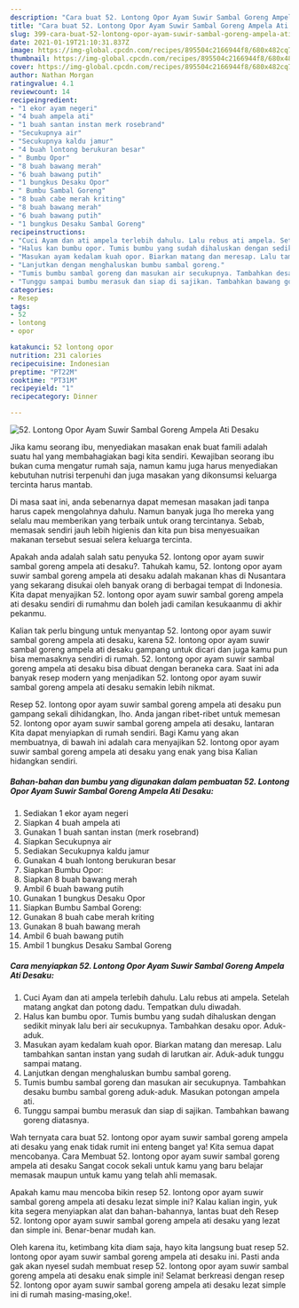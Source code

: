```yaml
---
description: "Cara buat 52. Lontong Opor Ayam Suwir Sambal Goreng Ampela Ati Desaku yang enak dan Mudah Dibuat"
title: "Cara buat 52. Lontong Opor Ayam Suwir Sambal Goreng Ampela Ati Desaku yang enak dan Mudah Dibuat"
slug: 399-cara-buat-52-lontong-opor-ayam-suwir-sambal-goreng-ampela-ati-desaku-yang-enak-dan-mudah-dibuat
date: 2021-01-19T21:10:31.837Z
image: https://img-global.cpcdn.com/recipes/895504c2166944f8/680x482cq70/52-lontong-opor-ayam-suwir-sambal-goreng-ampela-ati-desaku-foto-resep-utama.jpg
thumbnail: https://img-global.cpcdn.com/recipes/895504c2166944f8/680x482cq70/52-lontong-opor-ayam-suwir-sambal-goreng-ampela-ati-desaku-foto-resep-utama.jpg
cover: https://img-global.cpcdn.com/recipes/895504c2166944f8/680x482cq70/52-lontong-opor-ayam-suwir-sambal-goreng-ampela-ati-desaku-foto-resep-utama.jpg
author: Nathan Morgan
ratingvalue: 4.1
reviewcount: 14
recipeingredient:
- "1 ekor ayam negeri"
- "4 buah ampela ati"
- "1 buah santan instan merk rosebrand"
- "Secukupnya air"
- "Secukupnya kaldu jamur"
- "4 buah lontong berukuran besar"
- " Bumbu Opor"
- "8 buah bawang merah"
- "6 buah bawang putih"
- "1 bungkus Desaku Opor"
- " Bumbu Sambal Goreng"
- "8 buah cabe merah kriting"
- "8 buah bawang merah"
- "6 buah bawang putih"
- "1 bungkus Desaku Sambal Goreng"
recipeinstructions:
- "Cuci Ayam dan ati ampela terlebih dahulu. Lalu rebus ati ampela. Setelah matang angkat dan potong dadu. Tempatkan dulu diwadah."
- "Halus kan bumbu opor. Tumis bumbu yang sudah dihaluskan dengan sedikit minyak lalu beri air secukupnya. Tambahkan desaku opor. Aduk-aduk."
- "Masukan ayam kedalam kuah opor. Biarkan matang dan meresap. Lalu tambahkan santan instan yang sudah di larutkan air. Aduk-aduk tunggu sampai matang."
- "Lanjutkan dengan menghaluskan bumbu sambal goreng."
- "Tumis bumbu sambal goreng dan masukan air secukupnya. Tambahkan desaku bumbu sambal goreng aduk-aduk. Masukan potongan ampela ati."
- "Tunggu sampai bumbu merasuk dan siap di sajikan. Tambahkan bawang goreng diatasnya."
categories:
- Resep
tags:
- 52
- lontong
- opor

katakunci: 52 lontong opor 
nutrition: 231 calories
recipecuisine: Indonesian
preptime: "PT22M"
cooktime: "PT31M"
recipeyield: "1"
recipecategory: Dinner

---
```



![52. Lontong Opor Ayam Suwir Sambal Goreng Ampela Ati Desaku](https://img-global.cpcdn.com/recipes/895504c2166944f8/680x482cq70/52-lontong-opor-ayam-suwir-sambal-goreng-ampela-ati-desaku-foto-resep-utama.jpg)

Jika kamu seorang ibu, menyediakan masakan enak buat famili adalah suatu hal yang membahagiakan bagi kita sendiri. Kewajiban seorang ibu bukan cuma mengatur rumah saja, namun kamu juga harus menyediakan kebutuhan nutrisi terpenuhi dan juga masakan yang dikonsumsi keluarga tercinta harus mantab.

Di masa  saat ini, anda sebenarnya dapat memesan masakan jadi tanpa harus capek mengolahnya dahulu. Namun banyak juga lho mereka yang selalu mau memberikan yang terbaik untuk orang tercintanya. Sebab, memasak sendiri jauh lebih higienis dan kita pun bisa menyesuaikan makanan tersebut sesuai selera keluarga tercinta. 



Apakah anda adalah salah satu penyuka 52. lontong opor ayam suwir sambal goreng ampela ati desaku?. Tahukah kamu, 52. lontong opor ayam suwir sambal goreng ampela ati desaku adalah makanan khas di Nusantara yang sekarang disukai oleh banyak orang di berbagai tempat di Indonesia. Kita dapat menyajikan 52. lontong opor ayam suwir sambal goreng ampela ati desaku sendiri di rumahmu dan boleh jadi camilan kesukaanmu di akhir pekanmu.

Kalian tak perlu bingung untuk menyantap 52. lontong opor ayam suwir sambal goreng ampela ati desaku, karena 52. lontong opor ayam suwir sambal goreng ampela ati desaku gampang untuk dicari dan juga kamu pun bisa memasaknya sendiri di rumah. 52. lontong opor ayam suwir sambal goreng ampela ati desaku bisa dibuat dengan beraneka cara. Saat ini ada banyak resep modern yang menjadikan 52. lontong opor ayam suwir sambal goreng ampela ati desaku semakin lebih nikmat.

Resep 52. lontong opor ayam suwir sambal goreng ampela ati desaku pun gampang sekali dihidangkan, lho. Anda jangan ribet-ribet untuk memesan 52. lontong opor ayam suwir sambal goreng ampela ati desaku, lantaran Kita dapat menyiapkan di rumah sendiri. Bagi Kamu yang akan membuatnya, di bawah ini adalah cara menyajikan 52. lontong opor ayam suwir sambal goreng ampela ati desaku yang enak yang bisa Kalian hidangkan sendiri.

<!--inarticleads1-->

##### Bahan-bahan dan bumbu yang digunakan dalam pembuatan 52. Lontong Opor Ayam Suwir Sambal Goreng Ampela Ati Desaku:

1. Sediakan 1 ekor ayam negeri
1. Siapkan 4 buah ampela ati
1. Gunakan 1 buah santan instan (merk rosebrand)
1. Siapkan Secukupnya air
1. Sediakan Secukupnya kaldu jamur
1. Gunakan 4 buah lontong berukuran besar
1. Siapkan  Bumbu Opor:
1. Siapkan 8 buah bawang merah
1. Ambil 6 buah bawang putih
1. Gunakan 1 bungkus Desaku Opor
1. Siapkan  Bumbu Sambal Goreng:
1. Gunakan 8 buah cabe merah kriting
1. Gunakan 8 buah bawang merah
1. Ambil 6 buah bawang putih
1. Ambil 1 bungkus Desaku Sambal Goreng




<!--inarticleads2-->

##### Cara menyiapkan 52. Lontong Opor Ayam Suwir Sambal Goreng Ampela Ati Desaku:

1. Cuci Ayam dan ati ampela terlebih dahulu. Lalu rebus ati ampela. Setelah matang angkat dan potong dadu. Tempatkan dulu diwadah.
1. Halus kan bumbu opor. Tumis bumbu yang sudah dihaluskan dengan sedikit minyak lalu beri air secukupnya. Tambahkan desaku opor. Aduk-aduk.
1. Masukan ayam kedalam kuah opor. Biarkan matang dan meresap. Lalu tambahkan santan instan yang sudah di larutkan air. Aduk-aduk tunggu sampai matang.
1. Lanjutkan dengan menghaluskan bumbu sambal goreng.
1. Tumis bumbu sambal goreng dan masukan air secukupnya. Tambahkan desaku bumbu sambal goreng aduk-aduk. Masukan potongan ampela ati.
1. Tunggu sampai bumbu merasuk dan siap di sajikan. Tambahkan bawang goreng diatasnya.




Wah ternyata cara buat 52. lontong opor ayam suwir sambal goreng ampela ati desaku yang enak tidak rumit ini enteng banget ya! Kita semua dapat mencobanya. Cara Membuat 52. lontong opor ayam suwir sambal goreng ampela ati desaku Sangat cocok sekali untuk kamu yang baru belajar memasak maupun untuk kamu yang telah ahli memasak.

Apakah kamu mau mencoba bikin resep 52. lontong opor ayam suwir sambal goreng ampela ati desaku lezat simple ini? Kalau kalian ingin, yuk kita segera menyiapkan alat dan bahan-bahannya, lantas buat deh Resep 52. lontong opor ayam suwir sambal goreng ampela ati desaku yang lezat dan simple ini. Benar-benar mudah kan. 

Oleh karena itu, ketimbang kita diam saja, hayo kita langsung buat resep 52. lontong opor ayam suwir sambal goreng ampela ati desaku ini. Pasti anda gak akan nyesel sudah membuat resep 52. lontong opor ayam suwir sambal goreng ampela ati desaku enak simple ini! Selamat berkreasi dengan resep 52. lontong opor ayam suwir sambal goreng ampela ati desaku lezat simple ini di rumah masing-masing,oke!.

